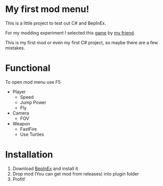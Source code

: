 # My first mod menu!

This is a little project to test out C# and BepInEx. 

For my modding experiment I selected this [game](https://github.com/Gvilor/3D_platformer) by [my friend](https://github.com/Gvilor).

This is my first mod or even my first C# project, so maybe there are a few mistakes.

# Functional
To open mod menu use F5

- Player
  - Speed
  - Jump Power
  - Fly
- Camera
  - FOV
- Weapon
  - FastFire
  - Use Turtles
 
# Installation 
1. Download [BepInEx](https://github.com/BepInEx/BepInEx/releases/tag/v5.4.23.2) and install it
2. Drop mod (You can get mod from releases) into plugin folder
3. Profit!